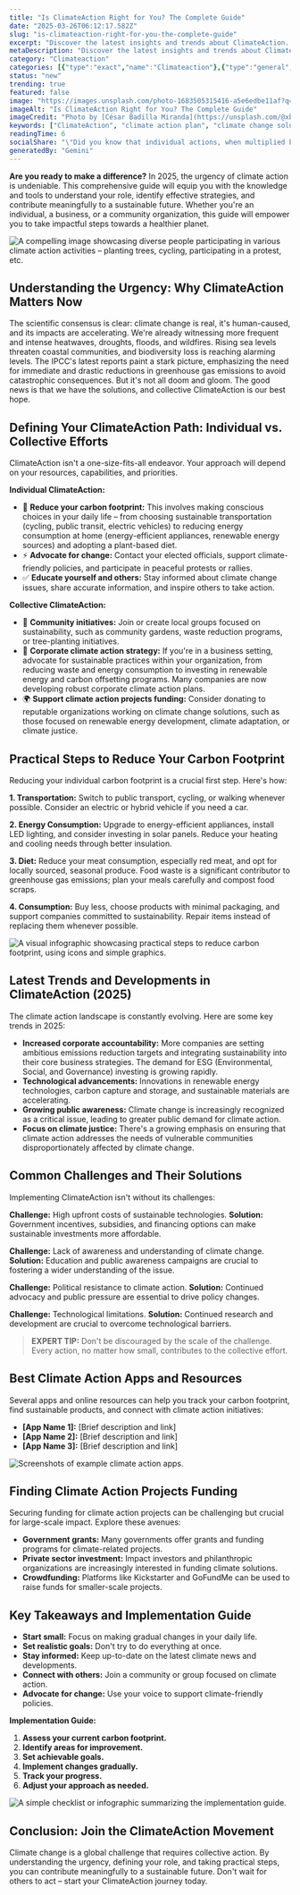 ```yaml
---
title: "Is ClimateAction Right for You? The Complete Guide"
date: "2025-03-26T06:12:17.582Z"
slug: "is-climateaction-right-for-you-the-complete-guide"
excerpt: "Discover the latest insights and trends about ClimateAction. This comprehensive guide covers everything you need to know about ClimateAction in 2025."
metaDescription: "Discover the latest insights and trends about ClimateAction. This comprehensive guide covers everything you need to know about ClimateAction in 2025."
category: "Climateaction"
categories: [{"type":"exact","name":"Climateaction"},{"type":"general","name":"Renewable Energy"},{"type":"medium","name":"Solar Power"},{"type":"specific","name":"Photovoltaic Cells"},{"type":"niche","name":"Perovskite Solar Cells"}]
status: "new"
trending: true
featured: false
image: "https://images.unsplash.com/photo-1683505315416-a5e6edbe11af?q=85&w=1200&fit=max&fm=webp&auto=compress"
imageAlt: "Is ClimateAction Right for You? The Complete Guide"
imageCredit: "Photo by [César Badilla Miranda](https://unsplash.com/@xbmpro) on Unsplash"
keywords: ["ClimateAction", "climate action plan", "climate change solutions", "sustainable living", "reduce carbon footprint", "climate action initiatives", "best climate action apps", "how to fight climate change", "climate action projects funding", "corporate climate action strategy"]
readingTime: 6
socialShare: "\"Did you know that individual actions, when multiplied by millions, can create a powerful wave of change?  Your ClimateAction matters.\""
generatedBy: "Gemini"
---
```




**Are you ready to make a difference?**  In 2025, the urgency of climate action is undeniable.  This comprehensive guide will equip you with the knowledge and tools to understand your role, identify effective strategies, and contribute meaningfully to a sustainable future. Whether you're an individual, a business, or a community organization, this guide will empower you to take impactful steps towards a healthier planet.

![A compelling image showcasing diverse people participating in various climate action activities – planting trees, cycling, participating in a protest, etc.](https://images.unsplash.com/photo-1683505317099-2b28830e5ba4?q=85&w=1200&fit=max&fm=webp&auto=compress)

## Understanding the Urgency: Why ClimateAction Matters Now

The scientific consensus is clear: climate change is real, it's human-caused, and its impacts are accelerating.  We're already witnessing more frequent and intense heatwaves, droughts, floods, and wildfires.  Rising sea levels threaten coastal communities, and biodiversity loss is reaching alarming levels.  The IPCC's latest reports paint a stark picture, emphasizing the need for immediate and drastic reductions in greenhouse gas emissions to avoid catastrophic consequences.  But it's not all doom and gloom.  The good news is that we have the solutions, and collective ClimateAction is our best hope.

## Defining Your ClimateAction Path: Individual vs. Collective Efforts

ClimateAction isn't a one-size-fits-all endeavor.  Your approach will depend on your resources, capabilities, and priorities.

**Individual ClimateAction:**

* 🔑 **Reduce your carbon footprint:** This involves making conscious choices in your daily life – from choosing sustainable transportation (cycling, public transit, electric vehicles) to reducing energy consumption at home (energy-efficient appliances, renewable energy sources) and adopting a plant-based diet.
* ⚡ **Advocate for change:**  Contact your elected officials, support climate-friendly policies, and participate in peaceful protests or rallies.
* ✅ **Educate yourself and others:** Stay informed about climate change issues, share accurate information, and inspire others to take action.

**Collective ClimateAction:**

* 🌱 **Community initiatives:** Join or create local groups focused on sustainability, such as community gardens, waste reduction programs, or tree-planting initiatives.
* 🏢 **Corporate climate action strategy:** If you're in a business setting, advocate for sustainable practices within your organization, from reducing waste and energy consumption to investing in renewable energy and carbon offsetting programs.  Many companies are now developing robust corporate climate action plans.
* 🌍 **Support climate action projects funding:** Consider donating to reputable organizations working on climate change solutions, such as those focused on renewable energy development, climate adaptation, or climate justice.

## Practical Steps to Reduce Your Carbon Footprint

Reducing your individual carbon footprint is a crucial first step. Here's how:

**1. Transportation:**  Switch to public transport, cycling, or walking whenever possible. Consider an electric or hybrid vehicle if you need a car.

**2. Energy Consumption:**  Upgrade to energy-efficient appliances, install LED lighting, and consider investing in solar panels.  Reduce your heating and cooling needs through better insulation.

**3. Diet:**  Reduce your meat consumption, especially red meat, and opt for locally sourced, seasonal produce. Food waste is a significant contributor to greenhouse gas emissions; plan your meals carefully and compost food scraps.

**4. Consumption:**  Buy less, choose products with minimal packaging, and support companies committed to sustainability. Repair items instead of replacing them whenever possible.

![A visual infographic showcasing practical steps to reduce carbon footprint, using icons and simple graphics.](https://images.unsplash.com/photo-1683505315416-a5e6edbe11af?q=85&w=1200&fit=max&fm=webp&auto=compress)

##  Latest Trends and Developments in ClimateAction (2025)

The climate action landscape is constantly evolving.  Here are some key trends in 2025:

* **Increased corporate accountability:**  More companies are setting ambitious emissions reduction targets and integrating sustainability into their core business strategies.  The demand for ESG (Environmental, Social, and Governance) investing is growing rapidly.
* **Technological advancements:**  Innovations in renewable energy technologies, carbon capture and storage, and sustainable materials are accelerating.
* **Growing public awareness:**  Climate change is increasingly recognized as a critical issue, leading to greater public demand for climate action.
* **Focus on climate justice:**  There's a growing emphasis on ensuring that climate action addresses the needs of vulnerable communities disproportionately affected by climate change.

##  Common Challenges and Their Solutions

Implementing ClimateAction isn't without its challenges:

**Challenge:**  High upfront costs of sustainable technologies.
**Solution:**  Government incentives, subsidies, and financing options can make sustainable investments more affordable.

**Challenge:**  Lack of awareness and understanding of climate change.
**Solution:**  Education and public awareness campaigns are crucial to fostering a wider understanding of the issue.

**Challenge:**  Political resistance to climate action.
**Solution:**  Continued advocacy and public pressure are essential to drive policy changes.

**Challenge:**  Technological limitations.
**Solution:** Continued research and development are crucial to overcome technological barriers.

> **EXPERT TIP:** Don't be discouraged by the scale of the challenge. Every action, no matter how small, contributes to the collective effort.

##  Best Climate Action Apps and Resources

Several apps and online resources can help you track your carbon footprint, find sustainable products, and connect with climate action initiatives:

* **[App Name 1]:**  [Brief description and link]
* **[App Name 2]:**  [Brief description and link]
* **[App Name 3]:**  [Brief description and link]

![Screenshots of example climate action apps.](https://images.unsplash.com/photo-1683505315441-d561969e9b31?q=85&w=1200&fit=max&fm=webp&auto=compress)

##  Finding Climate Action Projects Funding

Securing funding for climate action projects can be challenging but crucial for large-scale impact.  Explore these avenues:

* **Government grants:** Many governments offer grants and funding programs for climate-related projects.
* **Private sector investment:**  Impact investors and philanthropic organizations are increasingly interested in funding climate solutions.
* **Crowdfunding:**  Platforms like Kickstarter and GoFundMe can be used to raise funds for smaller-scale projects.

##  Key Takeaways and Implementation Guide

* **Start small:**  Focus on making gradual changes in your daily life.
* **Set realistic goals:**  Don't try to do everything at once.
* **Stay informed:**  Keep up-to-date on the latest climate news and developments.
* **Connect with others:**  Join a community or group focused on climate action.
* **Advocate for change:**  Use your voice to support climate-friendly policies.

**Implementation Guide:**

1. **Assess your current carbon footprint.**
2. **Identify areas for improvement.**
3. **Set achievable goals.**
4. **Implement changes gradually.**
5. **Track your progress.**
6. **Adjust your approach as needed.**

![A simple checklist or infographic summarizing the implementation guide.](https://images.unsplash.com/photo-1683505315384-bc9744946e35?q=85&w=1200&fit=max&fm=webp&auto=compress)

## Conclusion:  Join the ClimateAction Movement

Climate change is a global challenge that requires collective action.  By understanding the urgency, defining your role, and taking practical steps, you can contribute meaningfully to a sustainable future.  Don't wait for others to act – start your ClimateAction journey today.

